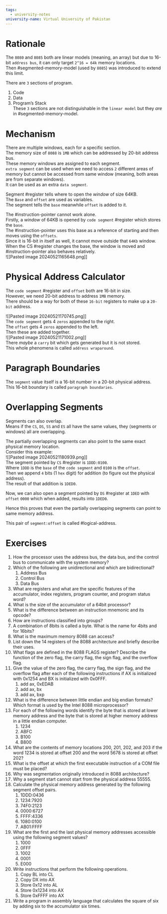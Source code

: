 ```yaml
---
tags:
  - university-notes
university-name: Virtual University of Pakistan
---
```


# Rationale
The `8080` and `8085` both are linear models (meaning, an array) but due to 16-bit `address bus`, it can only target `2^16 = 64k` memory locations.  
Then #segmented-memory-model (used by `8085`) was introduced to extend this limit.

There are `3` sections of program.
1. Code
2. Data
3. Program’s Stack  
These `3` sections are not distinguishable in the `linear model` but they _are_ in #segmented-memory-model.

# Mechanism
There are multiple windows, each for a specific section.  
The memory size of `8088` is `1MB` which can be addressed by 20-bit address bus.  
These memory windows are assigned to each segment.  
`extra segment` can be used when we need to access `2` different areas of memory but cannot be accessed from same window (meaning, both areas are from separate windows).  
It can be used as an extra `data segment`.

Segment #register tells where to open the _window_ of size 64KB.  
The `Base` and `offset` are used as variables.  
The segment tells the `base` meanwhile `offset` is added to it.

The #instruction-pointer cannot work alone.  
Firstly, a _window_ of 64KB is opened by `code segment` #register which stores the `base`.  
The #instruction-pointer uses this base as a reference of starting and then moves using the `offsets`.  
Since it is 16-bit in itself as well, it cannot move outside that `64Kb` window.  
When the CS #register changes the base, the window is moved and #instruction-pointer also behaves relatively.  
![[Pasted image 20240521165648.png]]

# Physical Address Calculator
The `code segment` #register and `offset` both are 16-bit in size.  
However, we need 20-bit address to address `1MB` memory.  
There should be a way for both of these `16-bit` registers to make up a `20-bit` address.

![[Pasted image 20240521170745.png]]  
The `code segment` gets 4 `zeros` appended to the right.  
The `offset` gets 4 `zeros` appended to the left.  
Then these are added together.  
![[Pasted image 20240521171002.png]]  
There _maybe_ a `carry` bit which gets generated but it is not stored.  
This whole phenomena is called `address wraparound`.

# Paragraph Boundaries
The `segment` value itself is a 16-bit number in a 20-bit physical address.  
This 16-bit boundary is called `paragraph boundaries`.

# Overlapping Segments
Segments can also overlap.  
Means if the `CS`, `DS`, `SS` and `ES` all have the same values, they (segments or windows) all are overlapping.

The partially overlapping segments can also point to the same exact physical memory location.  
Consider this example:  
![[Pasted image 20240521180939.png]]  
The segment pointed by `CS` #register is `1DDD:0100`.  
Where `1DDD` is the `base` of the `code segment` and `0100` is the `offset`.  
Then we append `4` bits (1 `hex` digit) for addition (to figure out the physical address).  
The result of that addition is `1DED0`.

Now, we can also open a segment pointed by `DS` #register at `1DED` with `offset` `0000` which when added, results into `1DED0`.

Hence this proves that even the partially overlapping segments can point to same memory address.

This pair of `segment:offset` is called #logical-address.

# Exercises
1. How the processor uses the address bus, the data bus, and the control bus to communicate with the system memory?
2. Which of the following are unidirectional and which are bidirectional?
	1. Address Bus
	2. Control Bus
	3. Data Bus
3. What are registers and what are the specific features of the accumulator, index registers, program counter, and program status word?
4. What is the size of the accumulator of a 64bit processor?
5. What is the difference between an instruction mnemonic and its opcode?
6. How are instructions classified into groups?  
7. A combination of 8bits is called a byte. What is the name for 4bits and for 16bits?
8. What is the maximum memory 8088 can access?
9. List down the 14 registers of the 8088 architecture and briefly describe their uses.
10. What flags are defined in the 8088 FLAGS register? Describe the function of the zero flag, the carry flag, the sign flag, and the overflow flag.
11. Give the value of the zero flag, the carry flag, the sign flag, and the overflow flag after each of the following instructions if AX is initialized with 0x1254 and BX is initialized with 0x0FFF.
	1. add ax, 0xEDAB
	2. add ax, bx
	3. add ax, bxp
12. What is the difference between little endian and big endian formats? Which format is used by the Intel 8088 microprocessor?  
13. For each of the following words identify the byte that is stored at lower memory address and the byte that is stored at higher memory address in a little endian computer.
	1. 1234
	2. ABFC
	3. B100
	4. B800
14. What are the contents of memory locations 200, 201, 202, and 203 if the word 1234 is stored at offset 200 and the word 5678 is stored at offset 202?
15. What is the offset at which the first executable instruction of a COM file must be placed?
16. Why was segmentation originally introduced in 8088 architecture?
17. Why a segment start cannot start from the physical address 55555.
18. Calculate the physical memory address generated by the following segment offset pairs.
	1. 1DDD:0436
	2. 1234:7920
	3. 74F0:2123
	4. 0000:6727
	5. FFFF:4336
	6. 1080:0100
	7. AB01:FFFF  
19. What are the first and the last physical memory addresses accessible using the following segment values?
	1. 1000
	2. 0FFF
	3. 1002
	4. 0001
	5. E000
20. Write instructions that perform the following operations.
	1. Copy BL into CL
	2. Copy DX into AX
	3. Store 0x12 into AL
	4. Store 0x1234 into AX
	5. Store 0xFFFF into AX
21. Write a program in assembly language that calculates the square of six by adding six to the accumulator six times.
